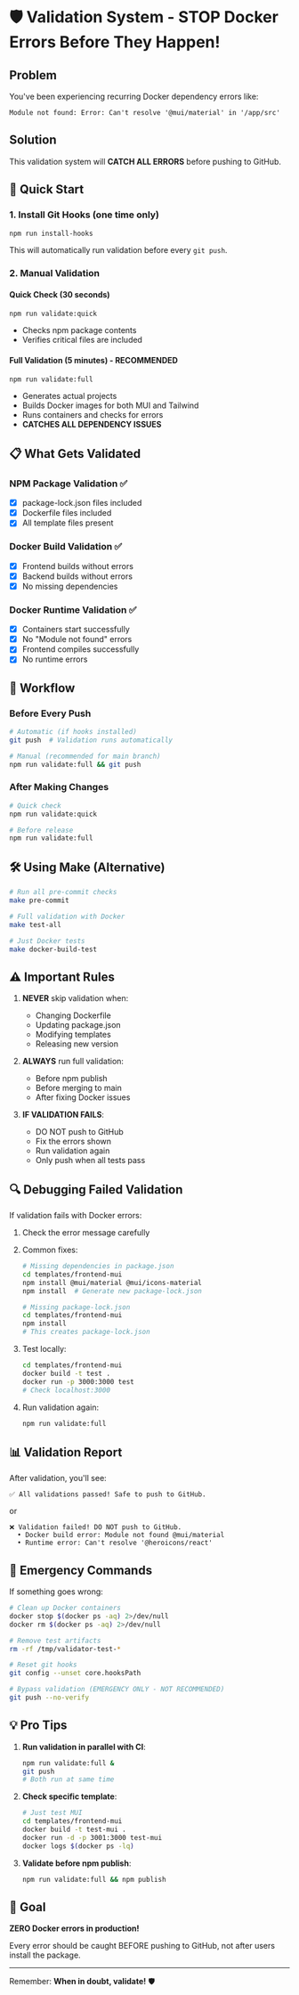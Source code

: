 # 🛡️ Validation System - STOP Docker Errors Before They Happen!

## Problem
You've been experiencing recurring Docker dependency errors like:
```
Module not found: Error: Can't resolve '@mui/material' in '/app/src'
```

## Solution
This validation system will **CATCH ALL ERRORS** before pushing to GitHub.

## 🚀 Quick Start

### 1. Install Git Hooks (one time only)
```bash
npm run install-hooks
```
This will automatically run validation before every `git push`.

### 2. Manual Validation

#### Quick Check (30 seconds)
```bash
npm run validate:quick
```
- Checks npm package contents
- Verifies critical files are included

#### Full Validation (5 minutes) - RECOMMENDED
```bash
npm run validate:full
```
- Generates actual projects
- Builds Docker images for both MUI and Tailwind
- Runs containers and checks for errors
- **CATCHES ALL DEPENDENCY ISSUES**

## 📋 What Gets Validated

### NPM Package Validation ✅
- [x] package-lock.json files included
- [x] Dockerfile files included
- [x] All template files present

### Docker Build Validation ✅
- [x] Frontend builds without errors
- [x] Backend builds without errors
- [x] No missing dependencies

### Docker Runtime Validation ✅
- [x] Containers start successfully
- [x] No "Module not found" errors
- [x] Frontend compiles successfully
- [x] No runtime errors

## 🔄 Workflow

### Before Every Push
```bash
# Automatic (if hooks installed)
git push  # Validation runs automatically

# Manual (recommended for main branch)
npm run validate:full && git push
```

### After Making Changes
```bash
# Quick check
npm run validate:quick

# Before release
npm run validate:full
```

## 🛠️ Using Make (Alternative)

```bash
# Run all pre-commit checks
make pre-commit

# Full validation with Docker
make test-all

# Just Docker tests
make docker-build-test
```

## ⚠️ Important Rules

1. **NEVER** skip validation when:
   - Changing Dockerfile
   - Updating package.json
   - Modifying templates
   - Releasing new version

2. **ALWAYS** run full validation:
   - Before npm publish
   - Before merging to main
   - After fixing Docker issues

3. **IF VALIDATION FAILS**:
   - DO NOT push to GitHub
   - Fix the errors shown
   - Run validation again
   - Only push when all tests pass

## 🔍 Debugging Failed Validation

If validation fails with Docker errors:

1. Check the error message carefully
2. Common fixes:
   ```bash
   # Missing dependencies in package.json
   cd templates/frontend-mui
   npm install @mui/material @mui/icons-material
   npm install  # Generate new package-lock.json
   
   # Missing package-lock.json
   cd templates/frontend-mui
   npm install
   # This creates package-lock.json
   ```

3. Test locally:
   ```bash
   cd templates/frontend-mui
   docker build -t test .
   docker run -p 3000:3000 test
   # Check localhost:3000
   ```

4. Run validation again:
   ```bash
   npm run validate:full
   ```

## 📊 Validation Report

After validation, you'll see:
```
✅ All validations passed! Safe to push to GitHub.
```
or
```
❌ Validation failed! DO NOT push to GitHub.
  • Docker build error: Module not found @mui/material
  • Runtime error: Can't resolve '@heroicons/react'
```

## 🚨 Emergency Commands

If something goes wrong:

```bash
# Clean up Docker containers
docker stop $(docker ps -aq) 2>/dev/null
docker rm $(docker ps -aq) 2>/dev/null

# Remove test artifacts
rm -rf /tmp/validator-test-*

# Reset git hooks
git config --unset core.hooksPath

# Bypass validation (EMERGENCY ONLY - NOT RECOMMENDED)
git push --no-verify
```

## 💡 Pro Tips

1. **Run validation in parallel with CI**:
   ```bash
   npm run validate:full &
   git push
   # Both run at same time
   ```

2. **Check specific template**:
   ```bash
   # Just test MUI
   cd templates/frontend-mui
   docker build -t test-mui .
   docker run -d -p 3001:3000 test-mui
   docker logs $(docker ps -lq)
   ```

3. **Validate before npm publish**:
   ```bash
   npm run validate:full && npm publish
   ```

## 🎯 Goal

**ZERO Docker errors in production!**

Every error should be caught BEFORE pushing to GitHub, not after users install the package.

---

Remember: **When in doubt, validate!** 🛡️